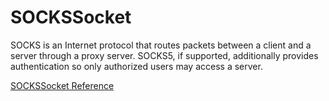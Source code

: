 # SOCKSSocket

SOCKS is an Internet protocol that routes packets between a client and a
server through a proxy server.  SOCKS5, if supported, additionally provides
authentication so only authorized users may access a server.

[SOCKSSocket Reference](https://ruby-doc.org/stdlib-2.5.0/libdoc/socket/rdoc/SOCKSSocket.html)

